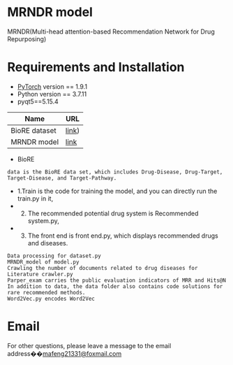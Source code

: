# MRNDR model
MRNDR(Multi-head attention-based Recommendation Network for Drug Repurposing)

# Requirements and Installation
* [PyTorch](http://pytorch.org/) version == 1.9.1
* Python version == 3.7.11
* pyqt5==5.15.4

|Name|URL|
|----|----|
|BioRE dataset|[link](https://github.com/Lindamansen/BioRE_dataset))|
|MRNDR model|[link](https://github.com/Lindamansen/MRNDR_Code)|

* BioRE
```
data is the BioRE data set, which includes Drug-Disease, Drug-Target, Target-Disease, and Target-Pathway.
```

* 1.Train is the code for training the model, and you can directly run the train.py in it,
* 2. The recommended potential drug system is Recommended system.py,
* 3. The front end is front end.py, which displays recommended drugs and diseases.

``` 
Data processing for dataset.py
MRNDR_model of model.py
Crawling the number of documents related to drug diseases for Literature crawler.py
Parper_exam carries the public evaluation indicators of MRR and Hits@N
In addition to data, the data folder also contains code solutions for rare recommended methods.
Word2Vec.py encodes Word2Vec
```

# Email
For other questions, please leave a message to the email address��[mafeng21331@foxmail.com](mafeng21331@foxmail.com)
